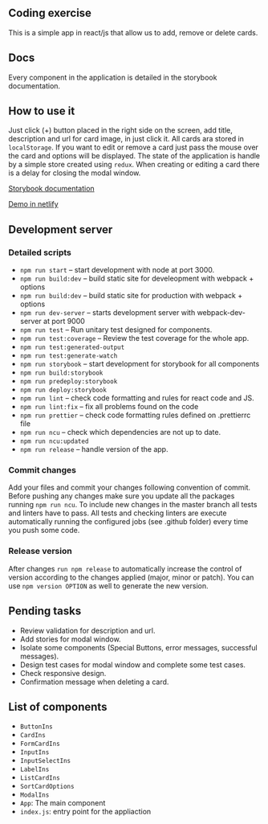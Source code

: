 
## Coding exercise

This is a simple app in react/js that allow us to add, remove or delete cards.

## Docs
Every component in the application is detailed in the storybook documentation.


## How to use it
Just click (+) button placed in the right side on the screen, add title, description and url for card image, in just click it. 
All cards ara stored in `localStorage`. If you want to edit or remove a card just pass the mouse over the card and options will be displayed.
The state of the application is handle by a simple store created using `redux`. When creating or editing a card there is a delay for closing the modal window. 

[Storybook documentation](https://ventoji.github.io/ins-card-app/?path=/story/example-introduction--page)


[Demo in netlify](https://vibrant-murdock-6e23be.netlify.app/)

## Development server

### Detailed scripts

* `npm run start` – start development with node at port 3000.
* `npm run build:dev` – build static site for develeopment with webpack + options
* `npm run build:dev` – build static site for production with webpack + options
* `npm run dev-server` – starts development server with webpack-dev-server at port 9000
* `npm run test` – Run unitary test designed for components.
* `npm run test:coverage` – Review the test coverage for the whole app.
* `npm run test:generated-output`
* `npm run test:generate-watch`
* `npm run storybook` – start development for storybook for all components
* `npm run build:storybook`
* `npm run predeploy:storybook`
* `npm run deploy:storybook`
* `npm run lint` – check code formatting and rules for react code and JS.
* `npm run lint:fix` – fix all problems found on the code 
* `npm run prettier` – check code formatting rules defined on .prettierrc file
* `npm run ncu` – check which dependencies are not up to date.
* `npm run ncu:updated`
* `npm run release` – handle version of the app.


### Commit changes
Add your files and commit your changes following convention of commit. Before pushing any changes make sure you update all the packages running `npm run ncu`. To include new changes in the master branch all tests and linters have to pass. All tests and checking linters are execute automatically running the configured jobs (see .github folder) every time you push some code.

### Release version
After changes `run npm release` to automatically increase the control of version according to the changes applied (major, minor or patch). You can use `npm version OPTION` as well to generate the new version.

## Pending tasks

- Review validation for description and url.
- Add stories for modal window.
- Isolate some components (Special Buttons, error messages, successful messages).
- Design test cases for modal window and complete some test cases.
- Check responsive design.
- Confirmation message when deleting a card.

## List of components

* `ButtonIns`
* `CardIns`
* `FormCardIns`
* `InputIns`
* `InputSelectIns`
* `LabelIns`
* `ListCardIns`
* `SortCardOptions`
* `ModalIns`
* `App`: The main component
* `index.js`: entry point for the appliaction
